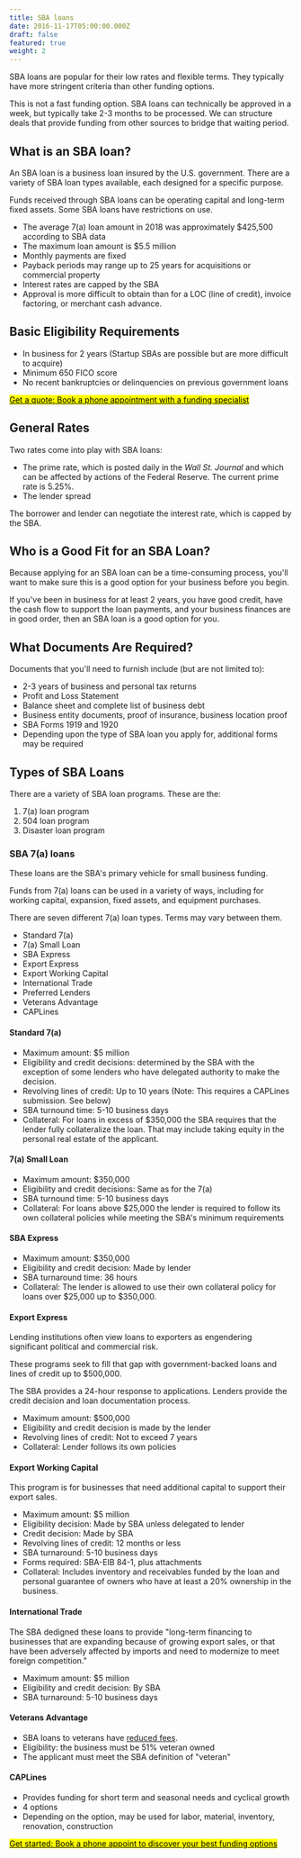 ```yaml
---
title: SBA loans
date: 2016-11-17T05:00:00.000Z
draft: false
featured: true
weight: 2
---
```

SBA loans are popular for their low rates and flexible terms. They typically have more stringent criteria than other funding options.

This is not a fast funding option. SBA loans can technically be approved in a week, but typically take 2-3 months to be processed. We can structure deals that provide funding from other sources to bridge that waiting period.

## What is an SBA loan?

An SBA loan is a business loan insured by the U.S. government. There are a variety of SBA loan types available, each designed for a specific purpose. 

Funds received through SBA loans can be operating capital and long-term fixed assets. Some SBA loans have restrictions on use.

* The average 7(a) loan amount in 2018 was approximately $425,500 according to SBA data
* The maximum loan amount is $5.5 million
* Monthly payments are fixed
* Payback periods may range up to 25 years for acquisitions or commercial property
* Interest rates are capped by the SBA
* Approval is more difficult to obtain than for a LOC (line of credit), invoice factoring, or merchant cash advance. 

## Basic Eligibility Requirements

* In business for 2 years (Startup SBAs are possible but are more difficult to acquire)
* Minimum 650 FICO score
* No recent bankruptcies or delinquencies on previous government loans

<link href="https://assets.calendly.com/assets/external/widget.css" rel="stylesheet">
<script src="https://assets.calendly.com/assets/external/widget.js" type="text/javascript"></script>
<a href="" onclick="Calendly.initPopupWidget({url: 'https://calendly.com/spearfish/consultation'});return false;"><mark>Get a quote: Book a phone appointment with a funding specialist</mark></a>
<!-- Calendly link widget end -->

## General Rates

Two rates come into play with SBA loans:

* The prime rate, which is posted daily in the _Wall St. Journal_ and which can be affected by  actions of the Federal Reserve. The current prime rate is 5.25%. 
* The lender spread

The borrower and lender can negotiate the interest rate, which is capped by the SBA. 

## Who is a Good Fit for an SBA Loan?

Because applying for an SBA loan can be a time-consuming process, you'll want to make sure this is a good option for your business before you begin.

If you've been in business for at least 2 years, you have good credit, have the cash flow to support the loan payments, and your business finances are in good order, then an SBA loan is a good option for you. 

## What Documents Are Required?

Documents that you'll need to furnish include (but are not limited to): 

* 2-3 years of business and personal tax returns
* Profit and Loss Statement
* Balance sheet and complete list of business debt
* Business entity documents, proof of insurance, business location proof 
* SBA Forms 1919 and 1920
* Depending upon the type of SBA loan you apply for, additional forms may be required

## Types of SBA Loans

There are a variety of SBA loan programs. These are the: 

1. 7(a) loan program
2. 504 loan program
3. Disaster loan program

### SBA 7(a) loans

These loans are the SBA's primary vehicle for small business funding. 

Funds from 7(a) loans can be used in a variety of ways, including for working capital, expansion, fixed assets, and equipment purchases. 

There are seven different 7(a) loan types. Terms may vary between them.

* Standard 7(a)
* 7(a) Small Loan
* SBA Express 
* Export Express
* Export Working Capital
* International Trade
* Preferred Lenders
* Veterans Advantage
* CAPLines

#### Standard 7(a)

* Maximum amount: $5 million 
* Eligibility and credit decisions: determined by the SBA with the exception of some lenders who have delegated authority to make the decision. 
* Revolving lines of credit: Up to 10 years (Note: This requires a CAPLines submission. See below)
* SBA turnound time: 5-10 business days
* Collateral: For loans in excess of $350,000 the SBA requires that the lender fully collateralize the loan. That may include taking equity in the personal real estate of the applicant.

#### 7(a) Small Loan

* Maximum amount: $350,000
* Eligibility and credit decisions: Same as for the 7(a)
* SBA turnound time: 5-10 business days
* Collateral: For loans above $25,000 the lender is required to follow its own collateral policies while meeting the SBA's minimum requirements

#### SBA Express

* Maximum amount: $350,000
* Eligibility and credit decision: Made by lender
* SBA turnaround time: 36 hours
* Collateral: The lender is allowed to use their own collateral policy for loans over $25,000 up to $350,000.

#### Export Express

<p></p>

Lending institutions often view loans to exporters as engendering significant political and commercial risk. 

These programs seek to fill that gap with government-backed loans and lines of credit up to $500,000. 

The SBA provides a 24-hour response to applications. Lenders provide the credit decision and loan documentation process. 

* Maximum amount: $500,000
* Eligibility and credit decision is made by the lender
* Revolving lines of credit: Not to exceed 7 years
* Collateral: Lender follows its own policies

#### Export Working Capital

<p></p>

This program is for businesses that need additional capital to support their export sales.

* Maximum amount: $5 million
* Eligibility decision: Made by SBA unless delegated to lender
* Credit decision: Made by SBA
* Revolving lines of credit: 12 months or less
* SBA turnaround: 5-10 business days
* Forms required: SBA-EIB 84-1, plus attachments
* Collateral: Includes inventory and receivables funded by the loan and personal guarantee of owners who have at least a 20% ownership in the business.

#### International Trade

<p></p>

The SBA dedigned these loans to provide "long-term financing to businesses that are expanding because of growing export sales, or that have been adversely affected by imports and need to modernize to meet foreign competition."

* Maximum amount: $5 million
* Eligibility and credit decision: By SBA
* SBA turnaround: 5-10 business days

#### Veterans Advantage

* SBA loans to veterans have [reduced fees](https://www.sba.gov/sites/default/files/files/Notice_5000-1955_Veteran_Fees_FY18_1.pdf). 
* Eligibility: the business must be 51% veteran owned
* The applicant must meet the SBA definition of "veteran"

#### CAPLines

* Provides funding for short term and seasonal needs and cyclical growth
* 4 options
* Depending on the option, may be used for labor, material, inventory, renovation, construction


<link href="https://assets.calendly.com/assets/external/widget.css" rel="stylesheet">
<script src="https://assets.calendly.com/assets/external/widget.js" type="text/javascript"></script>
<a href="" onclick="Calendly.initPopupWidget({url: 'https://calendly.com/spearfish/consultation'});return false;"><mark>Get started: Book a phone appoint to discover your best funding options</mark></a>
<!-- Calendly link widget end -->
